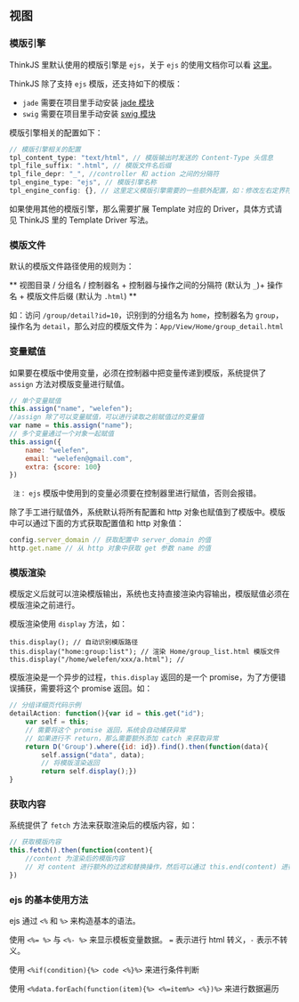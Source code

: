 ## 视图

### 模版引擎

ThinkJS 里默认使用的模版引擎是 `ejs`，关于 `ejs` 的使用文档你可以看 [这里](https://github.com/visionmedia/ejs)。

ThinkJS 除了支持 `ejs` 模版，还支持如下的模版：

* `jade` 需要在项目里手动安装 [jade 模块](https://www.npmjs.org/package/jade)
* `swig` 需要在项目里手动安装 [swig 模块](https://www.npmjs.org/package/swig)


模版引擎相关的配置如下：

```js
// 模版引擎相关的配置
tpl_content_type: "text/html", // 模版输出时发送的 Content-Type 头信息
tpl_file_suffix: ".html", // 模版文件名后缀
tpl_file_depr: "_", //controller 和 action 之间的分隔符
tpl_engine_type: "ejs", // 模版引擎名称
tpl_engine_config: {}, // 这里定义模版引擎需要的一些额外配置，如：修改左右定界符
```


如果使用其他的模版引擎，那么需要扩展 Template 对应的 Driver，具体方式请见 ThinkJS 里的 Template Driver 写法。

### 模版文件

默认的模版文件路径使用的规则为：

** 视图目录 / 分组名 / 控制器名 + 控制器与操作之间的分隔符 (默认为 `_`)+ 操作名 + 模版文件后缀 (默认为 `.html`) **

如：访问 `/group/detail?id=10`，识别到的分组名为 `home`，控制器名为 `group`，操作名为 `detail`，那么对应的模版文件为：`App/View/Home/group_detail.html`

### 变量赋值

如果要在模版中使用变量，必须在控制器中把变量传递到模版，系统提供了 `assign` 方法对模版变量进行赋值。

```js
// 单个变量赋值
this.assign("name", "welefen");
//assign 除了可以变量赋值，可以进行读取之前赋值过的变量值
var name = this.assign("name");
// 多个变量通过一个对象一起赋值
this.assign({
    name: "welefen",
    email: "welefen@gmail.com",
    extra: {score: 100}
})
```

` 注：` `ejs` 模版中使用到的变量必须要在控制器里进行赋值，否则会报错。

除了手工进行赋值外，系统默认将所有配置和 http 对象也赋值到了模版中。模版中可以通过下面的方式获取配置值和 http 对象值：

```js
config.server_domain // 获取配置中 server_domain 的值
http.get.name // 从 http 对象中获取 get 参数 name 的值
```

### 模版渲染

模版定义后就可以渲染模版输出，系统也支持直接渲染内容输出，模版赋值必须在模版渲染之前进行。

模版渲染使用 `display` 方法，如：

```
this.display(); // 自动识别模版路径
this.display("home:group:list"); // 渲染 Home/group_list.html 模版文件
this.display("/home/welefen/xxx/a.html"); //
```

模版渲染是一个异步的过程，`this.display` 返回的是一个 promise，为了方便错误捕获，需要将这个 promise 返回。如：

```js
// 分组详细页代码示例
detailAction: function(){var id = this.get("id");
    var self = this;
    // 需要将这个 promise 返回，系统会自动捕获异常
    // 如果进行不 return，那么需要额外添加 catch 来获取异常
    return D('Group').where({id: id}).find().then(function(data){
        self.assign("data", data);
        // 将模版渲染返回
        return self.display();})
}
```

### 获取内容

系统提供了 `fetch` 方法来获取渲染后的模版内容，如：

```js
// 获取模版内容
this.fetch().then(function(content){
    //content 为渲染后的模版内容
    // 对 content 进行额外的过滤和替换操作，然后可以通过 this.end(content) 进行输出
})
```

### ejs 的基本使用方法

ejs 通过 `<%` 和 `%>` 来构造基本的语法。

使用 `<%= %>` 与 `<%- %>` 来显示模板变量数据。 `=` 表示进行 html 转义，`-` 表示不转义。

使用 `<%if(condition){%> code <%}%>` 来进行条件判断

使用 `<%data.forEach(function(item){%> <%=item%> <%})%>` 来进行数据遍历
